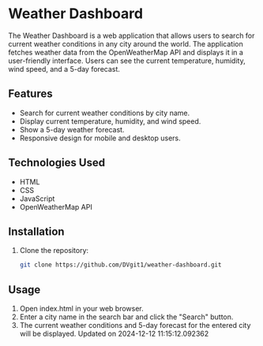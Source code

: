 # Weather Dashboard

The Weather Dashboard is a web application that allows users to search for current weather conditions in any city around the world. The application fetches weather data from the OpenWeatherMap API and displays it in a user-friendly interface. Users can see the current temperature, humidity, wind speed, and a 5-day forecast.

## Features

- Search for current weather conditions by city name.
- Display current temperature, humidity, and wind speed.
- Show a 5-day weather forecast.
- Responsive design for mobile and desktop users.

## Technologies Used

- HTML
- CSS
- JavaScript
- OpenWeatherMap API

## Installation

1. Clone the repository:
   ```bash
   git clone https://github.com/DVgit1/weather-dashboard.git

## Usage
1. Open index.html in your web browser.
2. Enter a city name in the search bar and click the "Search" button.
3. The current weather conditions and 5-day forecast for the entered city will be displayed.
Updated on 2024-12-12 11:15:12.092362